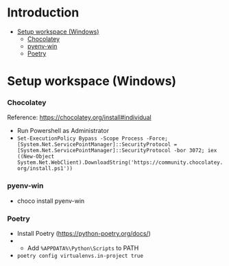 # Introduction

- [Setup workspace (Windows)](#setup-workspace--windows-)
    + [Chocolatey](#chocolatey)
    + [pyenv-win](#pyenv-win)
    + [Poetry](#poetry)

# Setup workspace (Windows)

### Chocolatey

Reference: https://chocolatey.org/install#individual

 * Run Powershell as Administrator
 * `Set-ExecutionPolicy Bypass -Scope Process -Force; [System.Net.ServicePointManager]::SecurityProtocol = [System.Net.ServicePointManager]::SecurityProtocol -bor 3072; iex ((New-Object System.Net.WebClient).DownloadString('https://community.chocolatey.org/install.ps1'))`

### pyenv-win

 * choco install pyenv-win

### Poetry

 * Install Poetry (https://python-poetry.org/docs/)
 *  * Add `%APPDATA%\Python\Scripts` to PATH
 * `poetry config virtualenvs.in-project true`
